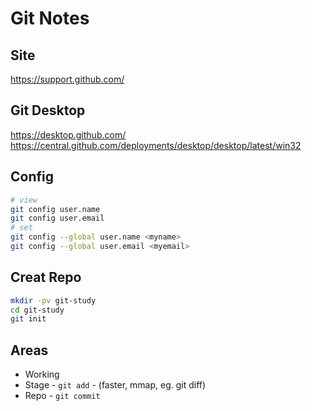 # Git Notes
## Site
https://support.github.com/

## Git Desktop
https://desktop.github.com/
https://central.github.com/deployments/desktop/desktop/latest/win32

## Config
```bash
# view
git config user.name
git config user.email
# set
git config --global user.name <myname>
git config --global user.email <myemail>
```

## Creat Repo
```bash
mkdir -pv git-study
cd git-study
git init
```

## Areas
- Working
- Stage - `git add` - (faster, mmap, eg. git diff)
- Repo - `git commit`

